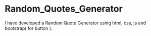 # Random_Quotes_Generator
I have developed a Random Quote Generator using html, css, js and bootstrap( for button ). 
